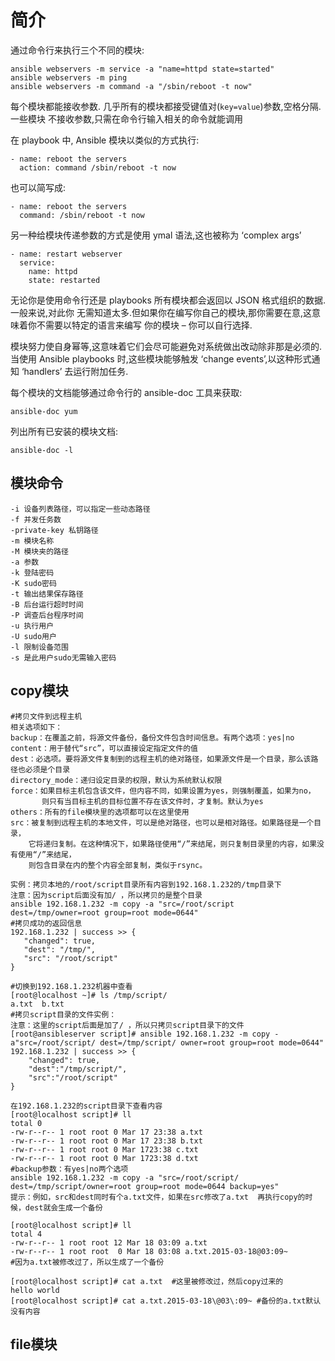 # 简介

通过命令行来执行三个不同的模块:

```
ansible webservers -m service -a "name=httpd state=started"
ansible webservers -m ping
ansible webservers -m command -a "/sbin/reboot -t now"
```

每个模块都能接收参数. 几乎所有的模块都接受键值对\(`key=value`\)参数,空格分隔.一些模块 不接收参数,只需在命令行输入相关的命令就能调用

在 playbook 中, Ansible 模块以类似的方式执行:

```
- name: reboot the servers
  action: command /sbin/reboot -t now
```

也可以简写成:

```
- name: reboot the servers
  command: /sbin/reboot -t now
```

另一种给模块传递参数的方式是使用 ymal 语法,这也被称为 ‘complex args’

```
- name: restart webserver
  service:
    name: httpd
    state: restarted
```

无论你是使用命令行还是 playbooks 所有模块都会返回以 JSON 格式组织的数据.一般来说,对此你 无需知道太多.但如果你在编写你自己的模块,那你需要在意,这意味着你不需要以特定的语言来编写 你的模块 – 你可以自行选择.

模块努力使自身幂等,这意味着它们会尽可能避免对系统做出改动除非那是必须的.当使用 Ansible playbooks 时,这些模块能够触发 ‘change events’,以这种形式通知 ‘handlers’ 去运行附加任务.

每个模块的文档能够通过命令行的 ansible-doc 工具来获取:

```
ansible-doc yum
```

列出所有已安装的模块文档:

```
ansible-doc -l
```

## 模块命令

```
-i 设备列表路径，可以指定一些动态路径
-f 并发任务数
-private-key 私钥路径
-m 模块名称
-M 模块夹的路径
-a 参数
-k 登陆密码
-K sudo密码
-t 输出结果保存路径
-B 后台运行超时时间
-P 调查后台程序时间
-u 执行用户
-U sudo用户
-l 限制设备范围
-s 是此用户sudo无需输入密码
```

## copy模块

```
#拷贝文件到远程主机
相关选项如下：
backup：在覆盖之前，将源文件备份，备份文件包含时间信息。有两个选项：yes|no
content：用于替代“src”，可以直接设定指定文件的值
dest：必选项。要将源文件复制到的远程主机的绝对路径，如果源文件是一个目录，那么该路径也必须是个目录
directory_mode：递归设定目录的权限，默认为系统默认权限
force：如果目标主机包含该文件，但内容不同，如果设置为yes，则强制覆盖，如果为no，
       则只有当目标主机的目标位置不存在该文件时，才复制。默认为yes
others：所有的file模块里的选项都可以在这里使用
src：被复制到远程主机的本地文件，可以是绝对路径，也可以是相对路径。如果路径是一个目录，
    它将递归复制。在这种情况下，如果路径使用“/”来结尾，则只复制目录里的内容，如果没有使用“/”来结尾，
    则包含目录在内的整个内容全部复制，类似于rsync。
```

```
实例：拷贝本地的/root/script目录所有内容到192.168.1.232的/tmp目录下
注意：因为script后面没有加/ ，所以拷贝的是整个目录
ansible 192.168.1.232 -m copy -a "src=/root/script dest=/tmp/owner=root group=root mode=0644"
#拷贝成功的返回信息
192.168.1.232 | success >> {
   "changed": true, 
   "dest": "/tmp/", 
   "src": "/root/script"
}

#切换到192.168.1.232机器中查看
[root@localhost ~]# ls /tmp/script/
a.txt  b.txt
#拷贝script目录的文件实例：
注意：这里的script后面是加了/ ，所以只拷贝script目录下的文件
[root@ansibleserver script]# ansible 192.168.1.232 -m copy -a"src=/root/script/ dest=/tmp/script/ owner=root group=root mode=0644"
192.168.1.232 | success >> {
    "changed": true, 
    "dest":"/tmp/script/", 
    "src":"/root/script"
}
```

```
在192.168.1.232的script目录下查看内容
[root@localhost script]# ll
total 0
-rw-r--r-- 1 root root 0 Mar 17 23:38 a.txt
-rw-r--r-- 1 root root 0 Mar 17 23:38 b.txt
-rw-r--r-- 1 root root 0 Mar 1723:38 c.txt
-rw-r--r-- 1 root root 0 Mar 1723:38 d.txt
#backup参数：有yes|no两个选项
ansible 192.168.1.232 -m copy -a "src=/root/script/ dest=/tmp/script/owner=root group=root mode=0644 backup=yes"
提示：例如，src和dest同时有个a.txt文件，如果在src修改了a.txt  再执行copy的时候，dest就会生成一个备份

[root@localhost script]# ll
total 4
-rw-r--r-- 1 root root 12 Mar 18 03:09 a.txt
-rw-r--r-- 1 root root  0 Mar 18 03:08 a.txt.2015-03-18@03:09~ 
#因为a.txt被修改过了，所以生成了一个备份

[root@localhost script]# cat a.txt  #这里被修改过，然后copy过来的
hello world
[root@localhost script]# cat a.txt.2015-03-18\@03\:09~ #备份的a.txt默认没有内容
```



## file模块

  


